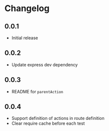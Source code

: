 # Changelog

## 0.0.1

* Initial release

## 0.0.2

* Update express dev dependency

## 0.0.3

* README for `parentAction`

## 0.0.4

* Support definition of actions in route definition
* Clear require cache before each test
